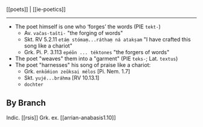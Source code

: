 [[poets]] | [[ie-poetics]]

---


- The poet himself is one who ‘forges’ the words (PIE `tekt-`)
	- Av. `vačas-tašti-` "the forging of words"
	- Skt. RV 5.2.11 `etáṃ stómaṃ...ráthaṃ ná atakṣam` "I have crafted this song like a chariot"
	- Grk. Pi. P. 3.113 `epéōn ... téktones` "the forgers of words" 
- The poet "weaves" them into a "garment" (PIE `teks-`; Lat. `textus`)
- The poet "harnesses" his song of praise like a chariot:
	- Grk. `enkṓmion zeũksai mélos` [Pi. Nem. 1.7]
	- Skt. `yujé...bráhma` [RV 10.13.1]
	- `dochter`

## By Branch
Indic. [[rsis]]
Grk. ex. [[arrian-anabasis1.10]]